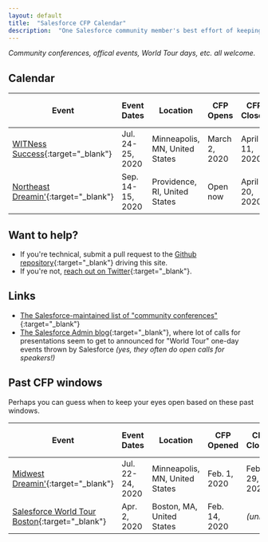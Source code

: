 ```yaml
---
layout: default
title:  "Salesforce CFP Calendar"
description:  "One Salesforce community member's best effort of keeping track of open and upcoming calls for presentations"
---
```


_Community conferences, offical events, World Tour days, etc. all welcome._

## Calendar

| Event | Event Dates | Location | CFP Opens | CFP Closes | Decisions Made (approx.) | CFP Form Link | Date Info Updated |
| --- | --- | --- | --- | --- | --- | --- | --- |
| [WITNess Success](http://witnesssuccess.com/){:target="_blank"} | Jul. 24-25, 2020 | Minneapolis, MN, United States | March 2, 2020 | April 11, 2020 | _(unk.)_ | [Submit your idea](https://docs.google.com/forms/d/e/1FAIpQLSfXlSXUuCGCAHaTvt6RSJQWdVM2VGPkBywPioKYrUmWaK_XUw/viewform){:target="_blank"} | March 4, 2020 |
| [Northeast Dreamin'](https://northeastdreamin.com/){:target="_blank"} | Sep. 14-15, 2020 | Providence, RI, United States | Open now | April 20, 2020 | ~ Late May | [Submit your idea](https://northeastdreamin.com/call-for-proposals/){:target="_blank"} | March 4, 2020 |

## Want to help?

* If you're technical, submit a pull request to the [Github repository](https://github.com/salesforcecommunitycfp/salesforcecommunitycfp.github.io){:target="_blank"} driving this site.
* If you're not, [reach out on Twitter](https://twitter.com/katiekodes){:target="_blank"}.

## Links

* [The Salesforce-maintained list of "community conferences"](https://trailhead.salesforce.com/en/community/events){:target="_blank"}
* [The Salesforce Admin blog](https://admin.salesforce.com/blog/){:target="_blank"}, where lot of calls for presentations seem to get to announced for "World Tour" one-day events thrown by Salesforce _(yes, they often do open calls for speakers!)_

## Past CFP windows

Perhaps you can guess when to keep your eyes open based on these past windows.

| Event | Event Dates | Location | CFP Opened | CFP Closed | Decisions Made (approx.) |
| --- | --- | --- | --- | --- | --- |
| [Midwest Dreamin'](https://northeastdreamin.com/){:target="_blank"} | Jul. 22-24, 2020 | Minneapolis, MN, United States | Feb. 1, 2020 | Feb. 29, 2020 | _(unk.)_ |
| [Salesforce World Tour Boston](http://witnesssuccess.com/){:target="_blank"} | Apr. 2, 2020| Boston, MA, United States | Feb. 14, 2020 | _(unk.)_ | March 10, 2020 |

